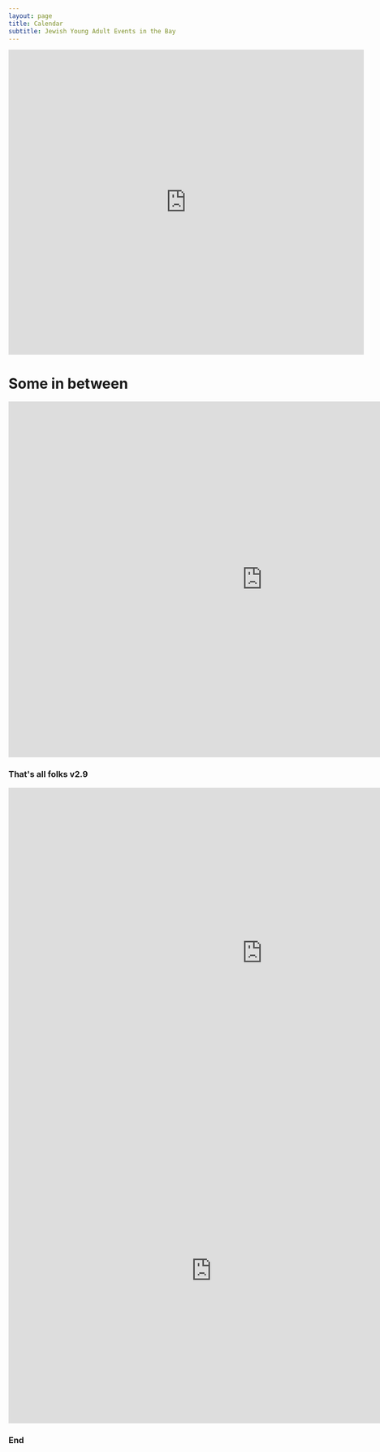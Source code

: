 ```yaml
---
layout: page
title: Calendar 
subtitle: Jewish Young Adult Events in the Bay
---
```


<div class="responsive-iframe-container small-container">
  <iframe src="https://calendar.google.com/calendar/embed?showTitle=0&amp;showPrint=0&amp;showTabs=0&amp;showCalendars=0&amp;mode=AGENDA&amp;height=800&amp;wkst=1&amp;bgcolor=%23FFFFFF&amp;src=bsp4pl7nrmbt1merbkuehqluj4%40group.calendar.google.com&amp;color=%23182C57&amp;ctz=America%2FLos_Angeles" style="border-width:0" width="700" height="600" frameborder="0" scrolling="no"></iframe></div>


# Some in between


<div class="responsive-iframe-container big-container">
  <iframe src="https://calendar.google.com/calendar/embed?showTitle=0&amp;showPrint=0&amp;showTabs=0&amp;showCalendars=0&amp;height=800&amp;wkst=1&amp;bgcolor=%23FFFFFF&amp;src=bsp4pl7nrmbt1merbkuehqluj4%40group.calendar.google.com&amp;color=%23182C57&amp;ctz=America%2FLos_Angeles" style="border-width:0" width="1000" height="700" frameborder="0" scrolling="no"></iframe></div>

### That's all folks v2.9


<div class="responsive-iframe-container big-container"><iframe src="https://calendar.google.com/calendar/embed?showTitle=0&amp;showNav=0&amp;showPrint=0&amp;showTabs=0&amp;showCalendars=0&amp;showTz=0&amp;height=700&amp;wkst=1&amp;bgcolor=%23db694f&amp;src=8m2g17v43t0bvveu7nr4r2n554%40group.calendar.google.com&amp;color=%23fbdbac&amp;ctz=America%2FLos_Angeles" style="border-width:0" width="1000" height="650" frameborder="0" scrolling="no"></iframe></div>

<div class="responsive-iframe-container small-container"><iframe src="https://calendar.google.com/calendar/embed?showTitle=0&amp;showNav=0&amp;showPrint=0&amp;showTabs=0&amp;showCalendars=0&amp;showTz=0&amp;mode=AGENDA&amp;height=800&amp;wkst=1&amp;bgcolor=%23db694f&amp;src=8m2g17v43t0bvveu7nr4r2n554%40group.calendar.google.com&amp;color=%23B1440E&amp;ctz=America%2FLos_Angeles" style="border-width:0" width="800" height="600" frameborder="0" scrolling="no"></iframe></div>

### End
